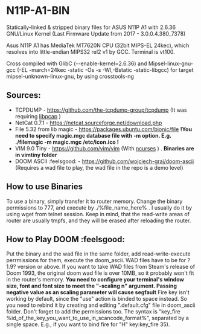 # N11P-A1-BIN
Statically-linked & stripped binary files for ASUS N11P A1 with 2.6.36 GNU/Linux Kernel (Last Firmware Update from 2017 - 3.0.0.4.380_7378)

Asus N11P A1 has MediaTek MT7620N CPU (32bit MIPS-EL 24kec), which resolves into little-endian MIPS32 rel2 v1 by GCC. Terminal is vt100.

Cross compiled with GlibC (--enable-kernel=2.6.36) and Mipsel-linux-gnu-gcc (-EL -march=24kec -static -Os -s -Wl,-Bstatic -static-libgcc) for target mipsel-unknown-linux-gnu, by using crosstools-ng

## Sources: 
- TCPDUMP - https://github.com/the-tcpdump-group/tcpdump (It was requiring [libpcap](https://github.com/the-tcpdump-group/libpcap) )
- NetCat 0.7.1 - https://netcat.sourceforge.net/download.php 
- File 5.32 from lib magic - https://packages.ubuntu.com/bionic/file **!You need to specify magic.mgc database file with -m option. E.g. ./filemagic -m magic.mgc /etc/icon.ico !**
- VIM 9.0 Tiny - https://github.com/vim/vim (With [ncurses](https://github.com/mirror/ncurses) ) . **Binaries are in vimtiny folder**
- DOOM ASCII :feelsgood: - https://github.com/wojciech-graj/doom-ascii (Requires a wad file to play, the wad file in the repo is a demo level)


## How to use Binaries
To use a binary, simply transfer it to router memory. Change the binary permissions to 777, and execute by ./%file_name_here% .
I usually do it by using wget from telnet session. Keep in mind, that the read-write areas of router are usually tmpfs, and they will be erased after reloading the router.


## How to Play DOOM :feelsgood:
Put the binary and the wad file in the same folder, add read-write-execute perrmissions for them, execute the doom_ascii.
WAD files have to be for ?1.9? version or above.
If you want to take WAD files from Steam's release of Doom 1993, the original doom wad file is over 10MB, so it probably won't fit in the router's memory. 
**You need to configure your terminal's window size, font and font size to meet the "-scaling n" argument. Passing negative value as an scaling parameter will cause segfault**
Fire key isn't working by default, since the "use" action is binded to space instead. 
So you need to rebind it by creating and editing ".default.cfg" file in doom_ascii folder. Don't forget to add the permissions too.
The syntax is "key_fire %id_of_the_key_you_want_to_use_in_scancode_format%", separated by a single space. E.g., if you want to bind fire for "H" key:key_fire 35).
